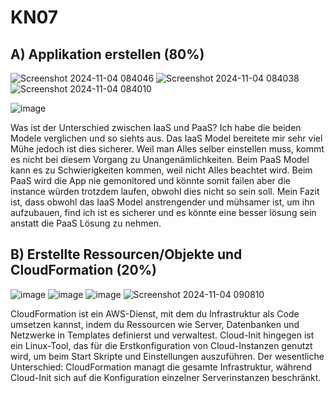 # KN07

## A) Applikation erstellen (80%)

![Screenshot 2024-11-04 084046](https://github.com/user-attachments/assets/b575eb78-3fee-4457-b1fe-463230ed0ab1)
![Screenshot 2024-11-04 084038](https://github.com/user-attachments/assets/94221550-fe2f-4451-a881-7b95c2b8ef9c)
![Screenshot 2024-11-04 084010](https://github.com/user-attachments/assets/9feab3ae-ff80-4f22-8136-940df4bf09d3)

![image](https://github.com/user-attachments/assets/469cf641-282b-457c-9755-dc6d7a95cec8)

Was ist der Unterschied zwischen IaaS und PaaS?
Ich habe die beiden Modele verglichen und so siehts aus. Das IaaS Model bereitete mir sehr viel Mühe jedoch ist dies sicherer. Weil man Alles selber einstellen muss, kommt es nicht bei diesem Vorgang zu Unangenämlichkeiten. Beim PaaS Model kann es zu Schwierigkeiten kommen, weil nicht Alles beachtet wird. Beim PaaS wird die App nie gemonitored und könnte somit failen aber die instance würden trotzdem laufen, obwohl dies nicht so sein soll. Mein Fazit ist, dass obwohl das IaaS Model anstrengender und mühsamer ist, um ihn aufzubauen, find ich ist es sicherer und es könnte eine besser lösung sein anstatt die PaaS Lösung zu nehmen.

## B) Erstellte Ressourcen/Objekte und CloudFormation (20%)

![image](https://github.com/user-attachments/assets/9a36d024-ee0c-473a-9bd9-3e163716df4b)
![image](https://github.com/user-attachments/assets/bc5d76ed-6782-46c5-ae85-1cc2e2e67b3f)
![image](https://github.com/user-attachments/assets/ac8479df-b523-4565-9eae-ff4a209b6707)
![Screenshot 2024-11-04 090810](https://github.com/user-attachments/assets/a4bb3f8e-4e35-4d91-895e-d2a33c72f6f9)

CloudFormation ist ein AWS-Dienst, mit dem du Infrastruktur als Code umsetzen kannst, indem du Ressourcen wie Server, Datenbanken und Netzwerke in Templates definierst und verwaltest. Cloud-Init hingegen ist ein Linux-Tool, das für die Erstkonfiguration von Cloud-Instanzen genutzt wird, um beim Start Skripte und Einstellungen auszuführen. Der wesentliche Unterschied: CloudFormation managt die gesamte Infrastruktur, während Cloud-Init sich auf die Konfiguration einzelner Serverinstanzen beschränkt.
